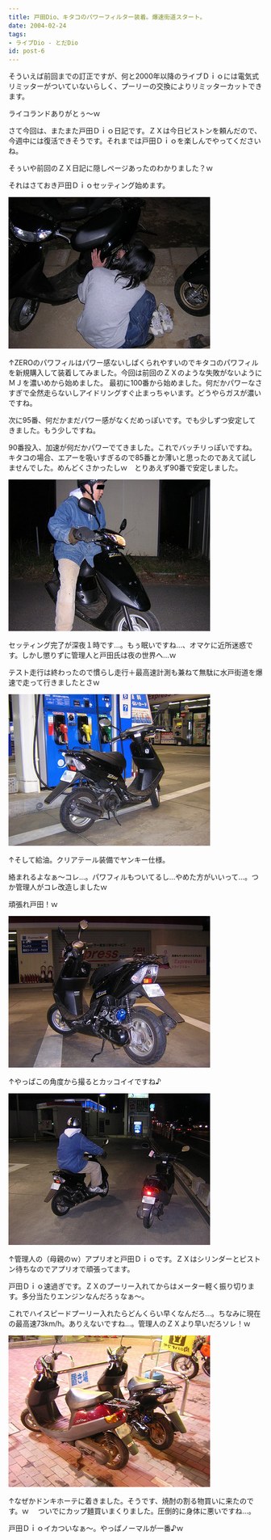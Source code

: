 ```yaml
---
title: 戸田Dio、キタコのパワーフィルター装着。爆速街道スタート。
date: 2004-02-24
tags:
- ライブDio - とだDio
id: post-6
---
```



<p class="sentence">そういえば前回までの訂正ですが、何と2000年以降のライブＤｉｏには電気式リミッターがついていないらしく、プーリーの交換によりリミッターカットできます。</p>
<p class="sentence">ライコランドありがとぅ～ｗ</p>

<p class="sentence">さて今回は、またまた戸田Ｄｉｏ日記です。ＺＸは今日ピストンを頼んだので、今週中には復活できそうです。それまでは戸田Ｄｉｏを楽しんでやってくださいね。</p>
<p class="sentence">そぅいや前回のＺＸ日記に隠しページあったのわかりました？ｗ</p>
<p class="sentence spacing10">それはさておき戸田Ｄｉｏセッティング始めます。</p>

<div class="center spacing"><img src="/photo/diary/2004.02.24_zx1.jpg" alt=""></div>
<p class="sentence">↑ZEROのパワフィルはパワー感ないしぱくられやすいのでキタコのパワフィルを新規購入して装着してみました。今回は前回のＺＸのような失敗がないようにＭＪを濃いめから始めました。
最初に100番から始めました。何だかパワーなさすぎで全然走らないしアイドリングすぐ止まっちゃいます。どうやらガスが濃いですね。</p>
<p class="sentence">次に95番、何だかまだパワー感がなくだめっぽいです。でも少しずつ安定してきました。もう少しですね。</p>
<p class="sentence spacing10">90番投入、加速が何だかパワーでてきました。これでバッチリっぽいですね。<br>
キタコの場合、エアーを吸いすぎるので85番とか薄いと思ったのであえて試しませんでした。めんどくさかったしｗ　とりあえず90番で安定しました。</p>
<div class="center spacing"><img src="/photo/diary/2004.02.24_zx2.jpg" alt=""></div>
<p class="sentence">セッティング完了が深夜１時です...。もぅ眠いですね...、オマケに近所迷惑です。しかし懲りずに管理人と戸田氏は夜の世界へ...ｗ</p>
<p class="sentence spacing10">テスト走行は終わったので慣らし走行＋最高速計測も兼ねて無駄に水戸街道を爆速で走って行きましたとさｗ</p>
<div class="center spacing"><img src="/photo/diary/2004.02.24_zx3.jpg" alt=""></div>
<p class="sentence">↑そして給油。クリアテール装備でヤンキー仕様。</p>
<p class="sentence">絡まれるよなぁ～コレ...。パワフィルもついてるし...やめた方がいいって...。つか管理人がコレ改造しましたｗ</p>
<p class="sentence spacing10">頑張れ戸田！ｗ</p>
<div class="center spacing"><img src="/photo/diary/2004.02.24_zx4.jpg" alt=""></div>
<p class="sentence spacing10">↑やっぱこの角度から撮るとカッコイイですね♪</p>
<div class="center spacing"><img src="/photo/diary/2004.02.24_zx5.jpg" alt=""></div>
<p class="sentence">↑管理人の（母親のｗ）アプリオと戸田Ｄｉｏです。ＺＸはシリンダーとピストン待ちなのでアプリオで頑張ってます。</p>
<p class="sentence">戸田Ｄｉｏ速過ぎです。ＺＸのプーリー入れてからはメーター軽く振り切ります。多分当たりエンジンなんだろぅなぁ～。</p>
<p class="sentence spacing10">これでハイスピードプーリー入れたらどんくらい早くなんだろ...。ちなみに現在の最高速73km/h。ありえないですね...。管理人のＺＸより早いだろソレ！ｗ</p>
<div class="center spacing"><img src="/photo/diary/2004.02.24_zx6.jpg" alt=""></div>
<p class="sentence">↑なぜかドンキホーテに着きました。そうです、焼酎の割る物買いに来たのです。ｗ　 ついでにカップ麺買いまくりました。圧倒的に身体に悪いですね...。</p>
<p class="sentence">戸田Ｄｉｏイカついなぁ～。やっぱノーマルが一番♪ｗ </p>
